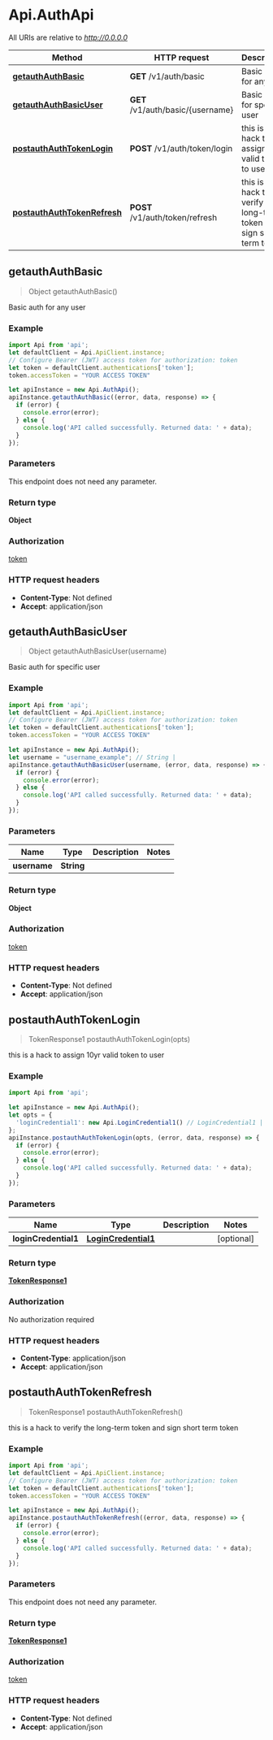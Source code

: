 # Api.AuthApi

All URIs are relative to *http://0.0.0.0*

Method | HTTP request | Description
------------- | ------------- | -------------
[**getauthAuthBasic**](AuthApi.md#getauthAuthBasic) | **GET** /v1/auth/basic | Basic auth for any user
[**getauthAuthBasicUser**](AuthApi.md#getauthAuthBasicUser) | **GET** /v1/auth/basic/{username} | Basic auth for specific user
[**postauthAuthTokenLogin**](AuthApi.md#postauthAuthTokenLogin) | **POST** /v1/auth/token/login | this is a hack to assign 10yr valid token to user
[**postauthAuthTokenRefresh**](AuthApi.md#postauthAuthTokenRefresh) | **POST** /v1/auth/token/refresh | this is a hack to verify the long-term token and sign short term token



## getauthAuthBasic

> Object getauthAuthBasic()

Basic auth for any user

### Example

```javascript
import Api from 'api';
let defaultClient = Api.ApiClient.instance;
// Configure Bearer (JWT) access token for authorization: token
let token = defaultClient.authentications['token'];
token.accessToken = "YOUR ACCESS TOKEN"

let apiInstance = new Api.AuthApi();
apiInstance.getauthAuthBasic((error, data, response) => {
  if (error) {
    console.error(error);
  } else {
    console.log('API called successfully. Returned data: ' + data);
  }
});
```

### Parameters

This endpoint does not need any parameter.

### Return type

**Object**

### Authorization

[token](../README.md#token)

### HTTP request headers

- **Content-Type**: Not defined
- **Accept**: application/json


## getauthAuthBasicUser

> Object getauthAuthBasicUser(username)

Basic auth for specific user

### Example

```javascript
import Api from 'api';
let defaultClient = Api.ApiClient.instance;
// Configure Bearer (JWT) access token for authorization: token
let token = defaultClient.authentications['token'];
token.accessToken = "YOUR ACCESS TOKEN"

let apiInstance = new Api.AuthApi();
let username = "username_example"; // String | 
apiInstance.getauthAuthBasicUser(username, (error, data, response) => {
  if (error) {
    console.error(error);
  } else {
    console.log('API called successfully. Returned data: ' + data);
  }
});
```

### Parameters


Name | Type | Description  | Notes
------------- | ------------- | ------------- | -------------
 **username** | **String**|  | 

### Return type

**Object**

### Authorization

[token](../README.md#token)

### HTTP request headers

- **Content-Type**: Not defined
- **Accept**: application/json


## postauthAuthTokenLogin

> TokenResponse1 postauthAuthTokenLogin(opts)

this is a hack to assign 10yr valid token to user

### Example

```javascript
import Api from 'api';

let apiInstance = new Api.AuthApi();
let opts = {
  'loginCredential1': new Api.LoginCredential1() // LoginCredential1 | 
};
apiInstance.postauthAuthTokenLogin(opts, (error, data, response) => {
  if (error) {
    console.error(error);
  } else {
    console.log('API called successfully. Returned data: ' + data);
  }
});
```

### Parameters


Name | Type | Description  | Notes
------------- | ------------- | ------------- | -------------
 **loginCredential1** | [**LoginCredential1**](LoginCredential1.md)|  | [optional] 

### Return type

[**TokenResponse1**](TokenResponse1.md)

### Authorization

No authorization required

### HTTP request headers

- **Content-Type**: application/json
- **Accept**: application/json


## postauthAuthTokenRefresh

> TokenResponse1 postauthAuthTokenRefresh()

this is a hack to verify the long-term token and sign short term token

### Example

```javascript
import Api from 'api';
let defaultClient = Api.ApiClient.instance;
// Configure Bearer (JWT) access token for authorization: token
let token = defaultClient.authentications['token'];
token.accessToken = "YOUR ACCESS TOKEN"

let apiInstance = new Api.AuthApi();
apiInstance.postauthAuthTokenRefresh((error, data, response) => {
  if (error) {
    console.error(error);
  } else {
    console.log('API called successfully. Returned data: ' + data);
  }
});
```

### Parameters

This endpoint does not need any parameter.

### Return type

[**TokenResponse1**](TokenResponse1.md)

### Authorization

[token](../README.md#token)

### HTTP request headers

- **Content-Type**: Not defined
- **Accept**: application/json

